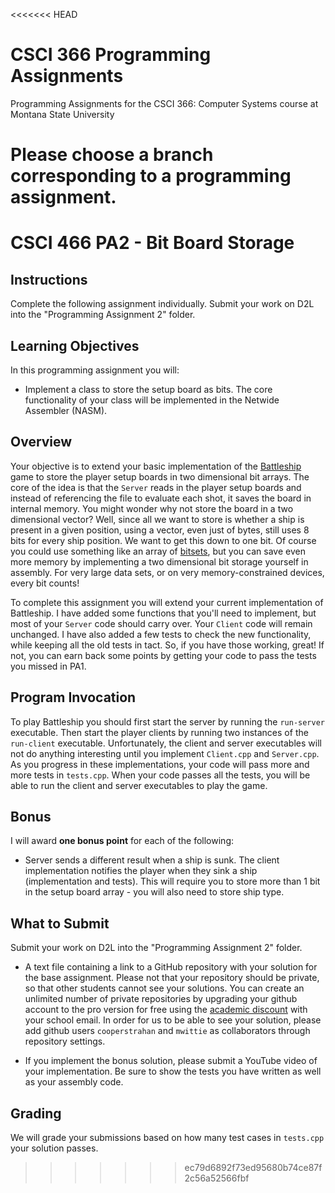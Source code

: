 <<<<<<< HEAD
# CSCI 366 Programming Assignments
Programming Assignments for the CSCI 366: Computer Systems course at Montana State University

Please choose a branch corresponding to a programming assignment.
=======
# CSCI 466 PA2 - Bit Board Storage

## Instructions


Complete the following assignment individually.
Submit your work on D2L into the "Programming Assignment 2" folder. 


## Learning Objectives

In this programming assignment you will:

- Implement a class to store the setup board as bits. The core functionality of your class will be implemented in the
 Netwide Assembler (NASM).


## Overview

Your objective is to extend your basic implementation of the 
[Battleship](https://en.wikipedia.org/wiki/Battleship_\(game\)) 
game to store the player setup boards in two dimensional bit arrays.
The core of the idea is that the `Server` reads in the player setup boards and instead of referencing the file to
 evaluate each shot, it saves the board in internal memory.
You might wonder why not store the board in a two dimensional vector?
Well, since all we want to store is whether a ship is present in a given position, using a vector, even just of bytes, still uses 8 bits for every ship position. 
We want to get this down to one bit.
Of course you could use something like an array of [bitsets](http://www.cplusplus.com/reference/bitset/bitset/), but
 you can save even more memory by implementing a two dimensional bit storage yourself in assembly.
For very large data sets, or on very memory-constrained devices, every bit counts!

To complete this assignment you will extend your current implementation of Battleship.
I have added some functions that you'll need to implement, but most of your `Server` code should carry over. 
Your `Client` code will remain unchanged.
I have also added a few tests to check the new functionality, while keeping all the old tests in tact.
So, if you have those working, great! 
If not, you can earn back some points by getting your code to pass the tests you missed in PA1.


## Program Invocation

To play Battleship you should first start the server by running the `run-server` executable.
Then start the player clients by running two instances of the `run-client` executable.
Unfortunately, the client and server executables will not do anything interesting until you implement `Client.cpp` 
and `Server.cpp`.
As you progress in these implementations, your code will pass more and more tests in `tests.cpp`.
When your code passes all the tests, you will be able to run the client and server executables to play the game.


## Bonus 

I will award __one bonus point__ for each of the following:  

* Server sends a different result when a ship is sunk. The client implementation notifies the player when they sink a
 ship (implementation and tests). 
 This will require you to store more than 1 bit in the setup board array - you will also need to store ship type.


## What to Submit

Submit your work on D2L into the "Programming Assignment 2" folder. 

* A text file containing a link to a GitHub repository with your solution for the base assignment.
Please not that your repository should be private, so that other students cannot see your solutions.
You can create an unlimited number of private repositories by upgrading your github account to the pro version for
 free using the [academic discount](https://help.github.com/en/github/teaching-and-learning-with-github-education/applying-for-an-educator-or-researcher-discount) with your school email.
In order for us to be able to see your solution, please add github users `cooperstrahan` and `mwittie` as
 collaborators through repository settings.

* If you implement the bonus solution, please submit a YouTube video of your implementation. 
Be sure to show the tests you have written as well as your assembly code.


## Grading 

We will grade your submissions based on how many test cases in `tests.cpp` your solution passes.



>>>>>>> ec79d6892f73ed95680b74ce87f2c56a52566fbf
